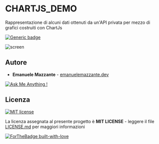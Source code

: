 # CHARTJS_DEMO
Rappresentazione di alcuni dati ottenuti da un'API privata per mezzo di grafici costruiti con ChartJs

[![Generic badge](https://img.shields.io/badge/DEMO-LIVE-<COLOR>.svg)](https://emanuelemazzante.dev/)

![screen](../master/art/demo_screen.png)

## Autore

* **Emanuele Mazzante** - [emanuelemazzante.dev](https://emanuelemazzante.dev) 

[![Ask Me Anything !](https://img.shields.io/badge/Ask%20me-anything-1abc9c.svg)](https://GitHub.com/Naereen/ama)

## Licenza

[![MIT license](https://img.shields.io/badge/License-MIT-blue.svg)](https://lbesson.mit-license.org/)

La licenza assegnata al presente progetto è **MIT LICENSE** - leggere il file [LICENSE.md](LICENSE.md) per maggiori informazioni

[![ForTheBadge built-with-love](http://ForTheBadge.com/images/badges/built-with-love.svg)](https://GitHub.com/Naereen/)
